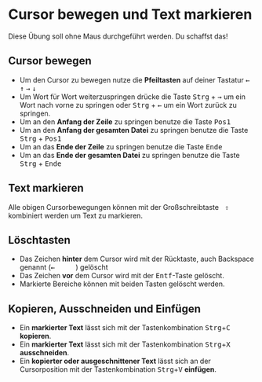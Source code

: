 # Cursor bewegen und Text markieren

Diese Übung soll ohne Maus durchgeführt werden. Du schaffst das!

## Cursor bewegen

- Um den Cursor zu bewegen nutze die **Pfeiltasten** auf deiner Tastatur <kbd>←</kbd> <kbd>↑</kbd>  <kbd>→</kbd> <kbd>↓</kbd>
- Um Wort für Wort weiterzuspringen drücke die Taste <kbd>Strg</kbd> + <kbd>→</kbd> um ein Wort nach vorne zu springen oder <kbd>Strg</kbd> + <kbd>←</kbd> um ein Wort zurück zu springen.
- Um an den **Anfang der Zeile** zu springen benutze die Taste <kbd>Pos1</kbd>
- Um an den **Anfang der gesamten Datei** zu springen benutze die Taste <kbd>Strg</kbd> + <kbd>Pos1</kbd>
- Um an das **Ende der Zeile** zu springen benutze die Taste <kbd>Ende</kbd>
- Um an das **Ende der gesamten Datei** zu springen benutze die Taste <kbd>Strg</kbd> + <kbd>Ende</kbd>

## Text markieren

Alle obigen Cursorbewegungen können mit der Großschreibtaste <kbd>&nbsp;⇧&nbsp;</kbd> kombiniert werden um Text zu markieren.

## Löschtasten

- Das Zeichen **hinter** dem Cursor wird mit der Rücktaste, auch Backspace genannt (<kbd>←&nbsp;&nbsp;&nbsp;&nbsp;&nbsp;</kbd>) gelöscht
- Das Zeichen **vor** dem Cursor wird mit der <kbd>Entf</kbd>-Taste gelöscht.
- Markierte Bereiche können mit beiden Tasten gelöscht werden. 


## Kopieren, Ausschneiden und Einfügen

- Ein **markierter Text** lässt sich mit der Tastenkombination <kbd>Strg</kbd>+<kbd>C</kbd> **kopieren**.
- Ein **markierter Text** lässt sich mit der Tastenkombination <kbd>Strg</kbd>+<kbd>X</kbd> **ausschneiden**.
- Ein **kopierter oder ausgeschnittener Text** lässt sich an der Cursorposition mit der Tastenkombination <kbd>Strg</kbd>+<kbd>V</kbd> **einfügen**.